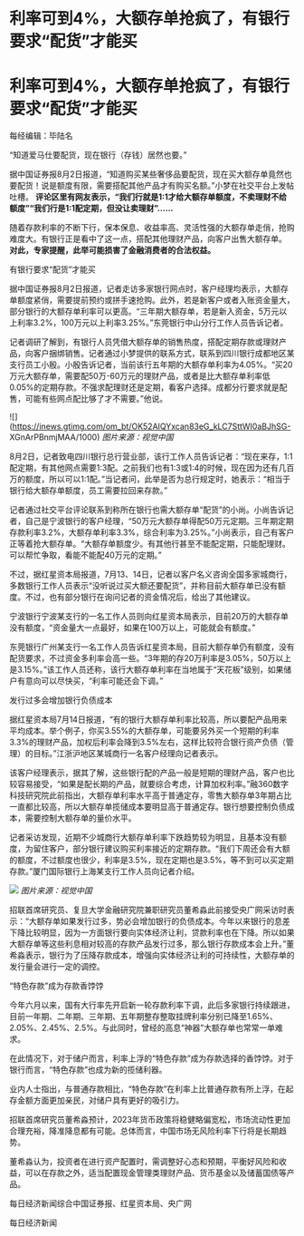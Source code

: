 # 利率可到4%，大额存单抢疯了，有银行要求“配货”才能买

# 利率可到4%，大额存单抢疯了，有银行要求“配货”才能买

每经编辑：毕陆名

“知道爱马仕要配货，现在银行（存钱）居然也要。”

据中国证券报8月2日报道，“知道购买某些奢侈品要配货，现在买大额存单竟然也要配货！说是额度有限，需要搭配其他产品才有购买名额。”小梦在社交平台上发帖吐槽。
**评论区里有网友表示，“我们行就是1:1才给大额存单额度，不卖理财不给额度”“我们行是1:1配定期，但没让卖理财”……**

随着存款利率的不断下行，保本保息、收益率高、灵活性强的大额存单走俏，抢购难度大。有银行正是看中了这一点，搭配其他理财产品，向客户出售大额存单。
**对此，专家提醒，此举可能损害了金融消费者的合法权益。**

有银行要求“配货”才能买

据中国证券报8月2日报道，记者走访多家银行网点时，客户经理均表示，大额存单额度紧俏，需要提前预约或拼手速抢购。此外，若是新客户或者入账资金量大，部分银行的大额存单利率可以更高。“三年期大额存单，若是新入资金，5万元以上利率3.2%，100万元以上利率3.25%。”东莞银行中山分行工作人员告诉记者。

记者调研了解到，有银行人员凭借大额存单的销售热度，搭配定期存款或理财产品，向客户捆绑销售。记者通过小梦提供的联系方式，联系到四川银行成都地区某支行员工小殷。小殷告诉记者，当前该行五年期的大额存单利率为4.05%。“买20万元大额存单，需要配50万-60万元的理财产品，或者是比大额存单利率低0.05%的定期存款。不强求配理财还是定期，看客户选择。成都分行要求就是配售，可能有些网点配比够了才不需要。”他说。

![](https://inews.gtimg.com/om_bt/OK52AIQYxcan83eG_kLC7SttWI0aBJhSG-
XGnArPBnmjMAA/1000) _图片来源：视觉中国_

8月2日，记者致电四川银行总行营业部，该行工作人员告诉记者：“现在来存，1:1配定期，有其他网点需要1:3配。之前我们也有1:3或1:4的时候，现在因为还有几百万的额度，所以可以1:1配。”当记者问，此举是否为总行规定时，她表示：“相当于银行给大额存单额度，员工需要拉回来存款。”

记者通过社交平台评论联系到称所在银行也需大额存单“配货”的小尚。小尚告诉记者，自己是宁波银行的客户经理，“50万元大额存单得配50万元定期。三年期定期存款利率3.2%，大额存单利率3.3%，综合利率为3.25%。”小尚表示，自己有客户正等着抢大额存单。“大额存单额度少。有其他行甚至不能配定期，只能配理财。可以帮忙争取，看能不能配40万元的定期。”

不过，据红星资本局报道，7月13、14日，记者以客户名义咨询全国多家城商行，多数银行工作人员表示“没听说过买大额还要配货”，并称目前大额存单已没有额度。不过，也有部分银行在询问记者的资金情况后，给出了其他建议。

宁波银行宁波某支行的一名工作人员则向红星资本局表示，目前20万的大额存单没有额度，“资金量大一点最好，如果在100万以上，可能就会有额度。”

东莞银行广州某支行一名工作人员告诉红星资本局，目前大额存单仍有额度，没有配货要求，不过资金多利率会高一些。“3年期的存20万利率是3.05%，50万以上是3.15%。”该工作人员还称，该行大额存单利率在当地属于“天花板”级别，如果储户有意向可以尽快买，“利率可能还会下调。”

发行过多会增加银行负债成本

据红星资本局7月14日报道，“有的银行大额存单利率比较高，所以要配产品用来平均成本。举个例子，你买3.55%的大额存单，可能要另外买一个短期的利率3.3%的理财产品，加权后利率会降到3.5%左右，这样比较符合银行资产负债（管理）的目标。”江浙沪地区某城商行一名客户经理向记者表示。

该客户经理表示，据其了解，这些银行配的产品一般是短期的理财产品，客户也比较容易接受，“如果是配长期的产品，就要综合考虑，计算加权利率。”融360数字科技研究院此前指出，大额存单利率水平高于普通定存，零售大额存单3年期占比一直都比较高，所以大额存单揽储成本要明显高于普通定存。银行想要控制负债成本，需要控制大额存单的量价水平。

记者采访发现，近期不少城商行大额存单利率下跌趋势较为明显，且基本没有额度，为留住客户，部分银行建议购买利率接近的定期存款。“我们下周还会有大额的额度，不过额度也很少，利率是3.5%，现在定期也是3.5%，等不到可以买定期存款。”厦门国际银行上海某支行工作人员向记者介绍。

![](https://inews.gtimg.com/om_bt/OEZmvHUtsUEvy7NyM2EaPxGxOd6b3POH3u8XxQ25ghN6UAA/1000)
_图片来源：视觉中国_

招联首席研究员、复旦大学金融研究院兼职研究员董希淼此前接受央广网采访时表示：“大额存单如果发行过多，势必会增加银行的负债成本。今年以来银行的息差下降比较明显，因为一方面银行要向实体经济让利，贷款利率也在下降。所以如果大额存单等这些利息相对较高的存款产品发行过多，那么银行存款成本会上升。”董希淼表示，银行为了压降存款成本，增强向实体经济让利的可持续性，大额存单的发行量会进行一定的调控。

“特色存款”成为存款香饽饽

今年六月以来，国有大行率先开启新一轮存款利率下调，此后多家银行持续跟进，目前一年期、二年期、三年期、五年期整存整取挂牌利率分别已降至1.65%、2.05%、2.45%、2.5%。与此同时，曾经的高息“神器”大额存单也常常一单难求。

在此情况下，对于储户而言，利率上浮的“特色存款”成为存款选择的香饽饽。对于银行而言，“特色存款”也成为新的揽储利器。

业内人士指出，与普通存款相比，“特色存款”在利率上比普通存款有所上浮，在起存金额方面更加亲民，对储户具有更好的吸引力。

招联首席研究员董希淼预计，2023年货币政策将稳健略偏宽松，市场流动性更加合理充裕，降准降息都有可能。总体而言，中国市场无风险利率下行将是长期趋势。

董希淼认为，投资者在进行资产配置时，需调整好心态和预期，平衡好风险和收益，可以在存款之外，适当配置现金管理类理财产品、货币基金以及储蓄国债等产品。

每日经济新闻综合中国证券报、红星资本局、央广网

每日经济新闻

